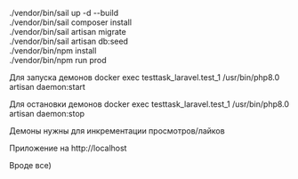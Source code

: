 ./vendor/bin/sail up -d --build <br>
./vendor/bin/sail composer install <br>
./vendor/bin/sail artisan migrate <br>
./vendor/bin/sail artisan db:seed <br>
./vendor/bin/npm install <br>
./vendor/bin/npm run prod <br>

Для запуска демонов
docker exec testtask_laravel.test_1 /usr/bin/php8.0 artisan daemon:start

Для остановки демонов 
docker exec testtask_laravel.test_1 /usr/bin/php8.0 artisan daemon:stop

Демоны нужны для инкрементации просмотров/лайков

Приложение на http://localhost

Вроде все)
